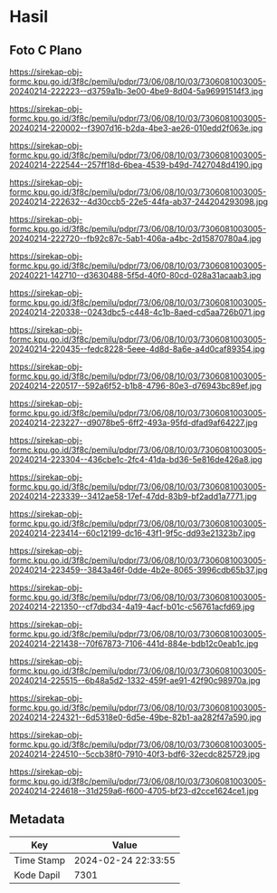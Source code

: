# Hasil

## Foto C Plano

https://sirekap-obj-formc.kpu.go.id/3f8c/pemilu/pdpr/73/06/08/10/03/7306081003005-20240214-222223--d3759a1b-3e00-4be9-8d04-5a96991514f3.jpg

https://sirekap-obj-formc.kpu.go.id/3f8c/pemilu/pdpr/73/06/08/10/03/7306081003005-20240214-220002--f3907d16-b2da-4be3-ae26-010edd2f063e.jpg

https://sirekap-obj-formc.kpu.go.id/3f8c/pemilu/pdpr/73/06/08/10/03/7306081003005-20240214-222544--257ff18d-6bea-4539-b49d-7427048d4190.jpg

https://sirekap-obj-formc.kpu.go.id/3f8c/pemilu/pdpr/73/06/08/10/03/7306081003005-20240214-222632--4d30ccb5-22e5-44fa-ab37-244204293098.jpg

https://sirekap-obj-formc.kpu.go.id/3f8c/pemilu/pdpr/73/06/08/10/03/7306081003005-20240214-222720--fb92c87c-5ab1-406a-a4bc-2d15870780a4.jpg

https://sirekap-obj-formc.kpu.go.id/3f8c/pemilu/pdpr/73/06/08/10/03/7306081003005-20240221-142710--d3630488-5f5d-40f0-80cd-028a31acaab3.jpg

https://sirekap-obj-formc.kpu.go.id/3f8c/pemilu/pdpr/73/06/08/10/03/7306081003005-20240214-220338--0243dbc5-c448-4c1b-8aed-cd5aa726b071.jpg

https://sirekap-obj-formc.kpu.go.id/3f8c/pemilu/pdpr/73/06/08/10/03/7306081003005-20240214-220435--fedc8228-5eee-4d8d-8a6e-a4d0caf89354.jpg

https://sirekap-obj-formc.kpu.go.id/3f8c/pemilu/pdpr/73/06/08/10/03/7306081003005-20240214-220517--592a6f52-b1b8-4796-80e3-d76943bc89ef.jpg

https://sirekap-obj-formc.kpu.go.id/3f8c/pemilu/pdpr/73/06/08/10/03/7306081003005-20240214-223227--d9078be5-6ff2-493a-95fd-dfad9af64227.jpg

https://sirekap-obj-formc.kpu.go.id/3f8c/pemilu/pdpr/73/06/08/10/03/7306081003005-20240214-223304--436cbe1c-2fc4-41da-bd36-5e816de426a8.jpg

https://sirekap-obj-formc.kpu.go.id/3f8c/pemilu/pdpr/73/06/08/10/03/7306081003005-20240214-223339--3412ae58-17ef-47dd-83b9-bf2add1a7771.jpg

https://sirekap-obj-formc.kpu.go.id/3f8c/pemilu/pdpr/73/06/08/10/03/7306081003005-20240214-223414--60c12199-dc16-43f1-9f5c-dd93e21323b7.jpg

https://sirekap-obj-formc.kpu.go.id/3f8c/pemilu/pdpr/73/06/08/10/03/7306081003005-20240214-223459--3843a46f-0dde-4b2e-8065-3996cdb65b37.jpg

https://sirekap-obj-formc.kpu.go.id/3f8c/pemilu/pdpr/73/06/08/10/03/7306081003005-20240214-221350--cf7dbd34-4a19-4acf-b01c-c56761acfd69.jpg

https://sirekap-obj-formc.kpu.go.id/3f8c/pemilu/pdpr/73/06/08/10/03/7306081003005-20240214-221438--70f67873-7106-441d-884e-bdb12c0eab1c.jpg

https://sirekap-obj-formc.kpu.go.id/3f8c/pemilu/pdpr/73/06/08/10/03/7306081003005-20240214-225515--6b48a5d2-1332-459f-ae91-42f90c98970a.jpg

https://sirekap-obj-formc.kpu.go.id/3f8c/pemilu/pdpr/73/06/08/10/03/7306081003005-20240214-224321--6d5318e0-6d5e-49be-82b1-aa282f47a590.jpg

https://sirekap-obj-formc.kpu.go.id/3f8c/pemilu/pdpr/73/06/08/10/03/7306081003005-20240214-224510--5ccb38f0-7910-40f3-bdf6-32ecdc825729.jpg

https://sirekap-obj-formc.kpu.go.id/3f8c/pemilu/pdpr/73/06/08/10/03/7306081003005-20240214-224618--31d259a6-f600-4705-bf23-d2cce1624ce1.jpg


## Metadata

| Key        | Value               |
| ---------- | ------------------- |
| Time Stamp | 2024-02-24 22:33:55 |
| Kode Dapil | 7301                |



